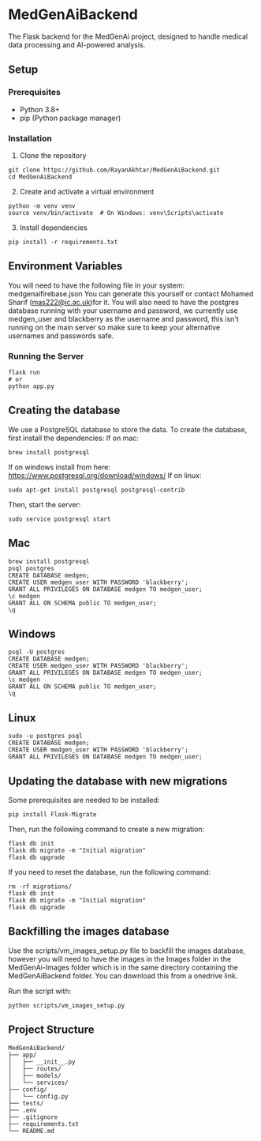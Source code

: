 # MedGenAiBackend

The Flask backend for the MedGenAi project, designed to handle medical data processing and AI-powered analysis.

## Setup

### Prerequisites
- Python 3.8+
- pip (Python package manager)

### Installation
1. Clone the repository
```
git clone https://github.com/RayanAkhtar/MedGenAiBackend.git
cd MedGenAiBackend
```

2. Create and activate a virtual environment
```
python -m venv venv
source venv/bin/activate  # On Windows: venv\Scripts\activate
```

3. Install dependencies
```
pip install -r requirements.txt
```

## Environment Variables
You will need to have the following file in your system:
medgenaifirebase.json
You can generate this yourself or contact Mohamed Sharif (mas222@ic.ac.uk)for it.
You will also need to have the postgres database running with your username and password, we currently use medgen_user and blackberry as the username and password, this isn't running on the main server so make sure to keep your alternative usernames and passwords safe.



### Running the Server
```
flask run
# or
python app.py
```

## Creating the database
We use a PostgreSQL database to store the data.
To create the database, first install the dependencies:
If on mac:
```
brew install postgresql
```

If on windows install from here: https://www.postgresql.org/download/windows/
If on linux:
```
sudo apt-get install postgresql postgresql-contrib
```

Then, start the server:
```
sudo service postgresql start
```

## Mac

```
brew install postgresql
psql postgres
CREATE DATABASE medgen;
CREATE USER medgen_user WITH PASSWORD 'blackberry';
GRANT ALL PRIVILEGES ON DATABASE medgen TO medgen_user;
\c medgen
GRANT ALL ON SCHEMA public TO medgen_user;
\q
```

## Windows

```
psql -U postgres
CREATE DATABASE medgen;
CREATE USER medgen_user WITH PASSWORD 'blackberry';
GRANT ALL PRIVILEGES ON DATABASE medgen TO medgen_user;
\c medgen
GRANT ALL ON SCHEMA public TO medgen_user;
\q
```

## Linux

```
sudo -u postgres psql
CREATE DATABASE medgen;
CREATE USER medgen_user WITH PASSWORD 'blackberry';
GRANT ALL PRIVILEGES ON DATABASE medgen TO medgen_user;
```


## Updating the database with new migrations
Some prerequisites are needed to be installed:
```
pip install Flask-Migrate
```

Then, run the following command to create a new migration:
```
flask db init
flask db migrate -m "Initial migration"
flask db upgrade
```

If you need to reset the database, run the following command:
```
rm -rf migrations/
flask db init
flask db migrate -m "Initial migration"
flask db upgrade
```


## Backfilling the images database
Use the scripts/vm_images_setup.py file to backfill the images database, however you will need to have the images in the Images folder in the MedGenAi-Images folder which is in the same directory containing the MedGenAiBackend folder.
You can download this from a onedrive link.

Run the script with:
```
python scripts/vm_images_setup.py
```

## Project Structure
```
MedGenAiBackend/
├── app/
│   ├── __init__.py
│   ├── routes/
│   ├── models/
│   └── services/
├── config/
│   └── config.py
├── tests/
├── .env
├── .gitignore
├── requirements.txt
└── README.md
```

